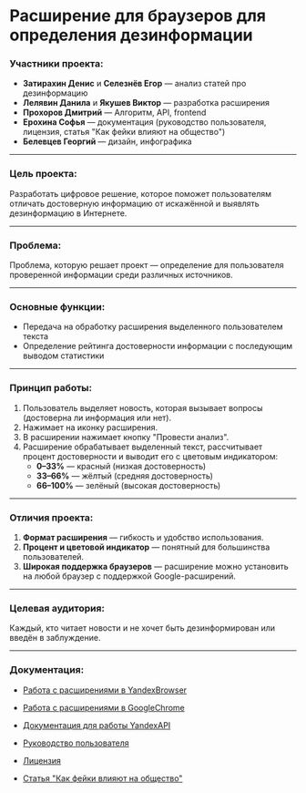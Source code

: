 
# Расширение для браузеров для определения дезинформации

### Участники проекта:
- **Затирахин Денис** и **Селезнёв Егор** — анализ статей про дезинформацию
- **Лелявин Данила** и **Якушев Виктор** — разработка расширения
- **Прохоров Дмитрий** — Алгоритм, API, frontend
- **Ерохина Софья** — документация (руководство пользователя, лицензия, статья "Как фейки влияют на общество")
- **Белевцев Георгий** — дизайн, инфографика

---

### Цель проекта:
Разработать цифровое решение, которое поможет пользователям отличать достоверную информацию от искажённой и выявлять дезинформацию в Интернете.

---

### Проблема:
Проблема, которую решает проект — определение для пользователя проверенной информации среди различных источников.

---

### Основные функции:
- Передача на обработку расширения выделенного пользователем текста
- Определение рейтинга достоверности информации с последующим выводом статистики

---

### Принцип работы:
1. Пользователь выделяет новость, которая вызывает вопросы (достоверна ли информация или нет).
2. Нажимает на иконку расширения.
3. В расширении нажимает кнопку "Провести анализ".
4. Расширение обрабатывает выделенный текст, рассчитывает процент достоверности и выводит его с цветовым индикатором:
   - **0–33%** — красный (низкая достоверность)
   - **33–66%** — жёлтый (средняя достоверность)
   - **66–100%** — зелёный (высокая достоверность)

---

### Отличия проекта:
1. **Формат расширения** — гибкость и удобство использования.
2. **Процент и цветовой индикатор** — понятный для большинства пользователей.
3. **Широкая поддержка браузеров** — расширение можно установить на любой браузер с поддержкой Google-расширений.

---

### Целевая аудитория:
Каждый, кто читает новости и не хочет быть дезинформирован или введён в заблуждение.

---

### Документация:
- [Работа с расширениями в YandexBrowser](https://browser.yandex.ru/help/ru/personalization/extension)

- [Работа с расширениями в GoogleChrome](https://developer.chrome.com/docs/extensions?hl=ru)

- [Документация для работы YandexAPI](https://yandex.cloud/en/docs/search-api/)

- [Руководство пользователя](https://github.com/iwemrn/Hackathon2024/blob/main/User%20manual.pdf)

- [Лицензия](https://github.com/iwemrn/Hackathon2024/blob/main/LICENSE)

- [Статья "Как фейки влияют на общество"](https://github.com/iwemrn/Hackathon2024/blob/main/Fakes.md)



